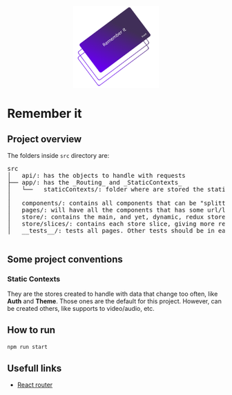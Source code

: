 <p align="center">
  <img src="./src/images/logo.png" width="200px">
</p>

# Remember it

## Project overview

The folders inside `src` directory are:

<pre>
src
│   api/: has the objects to handle with requests
├── app/: has the _Routing_ and _StaticContexts_
│   └──   staticContexts/: folder where are stored the staticContexts
│
│   components/: contains all components that can be "splitted" and used in another element
│   pages/: will have all the components that has some url/link associated with it
│   store/: contains the main, and yet, dynamic, redux store
│   store/slices/: contains each store slice, giving more readability/maintability to the project
│   __tests__/: tests all pages. Other tests should be in each component and should have the suffix '.test.js'

</pre>

## Some project conventions

### Static Contexts

They are the stores created to handle with data that change too often, like **Auth** and **Theme**. Those ones are the default for this project. However, can be created others, like supports to video/audio, etc.

## How to run

```bash
npm run start
```

## Usefull links

- [React router][1]

<!-- Links -->

[1]: https://reactrouter.com/web/example/basic
